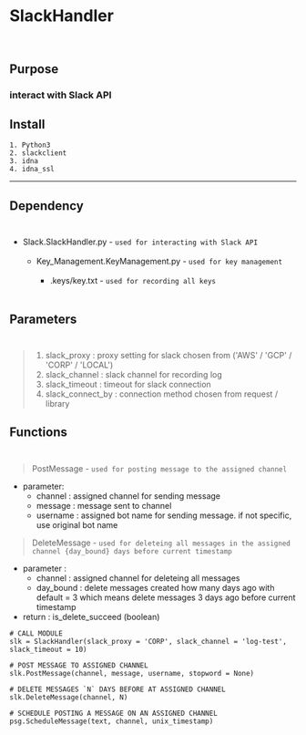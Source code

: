 # SlackHandler</br></br>

## Purpose
### interact with Slack API

## Install
```
1. Python3
2. slackclient
3. idna
4. idna_ssl
```
***
## Dependency</br></br>      
- Slack.SlackHandler.py - `used for interacting with Slack API`</br></br>   
    - Key_Management.KeyManagement.py - `used for key management`</br></br>     
      - .keys/key.txt - ```used for recording all keys```</br></br>

## Parameters</br></br>
>1. slack_proxy : proxy setting for slack chosen from ('AWS' / 'GCP' / 'CORP' / 'LOCAL')
>2. slack_channel    : slack channel for recording log
>3. slack_timeout    : timeout for slack connection
>4. slack_connect_by : connection method chosen from request / library

## Functions</br></br>

>PostMessage - `used for posting message to the assigned channel`
- parameter:
    - channel  : assigned channel for sending message
    - message  : message sent to channel
    - username : assigned bot name for sending message. if not specific, use original bot name

>DeleteMessage - `used for deleteing all messages in the assigned channel {day_bound} days before current timestamp`
- parameter :
    - channel   : assigned channel for deleteing all messages
    - day_bound : delete messages created how many days ago with default = 3 which means delete messages 3 days ago before current timestamp
- return : is_delete_succeed (boolean)

```
# CALL MODULE
slk = SlackHandler(slack_proxy = 'CORP', slack_channel = 'log-test', slack_timeout = 10)

# POST MESSAGE TO ASSIGNED CHANNEL
slk.PostMessage(channel, message, username, stopword = None)

# DELETE MESSAGES `N` DAYS BEFORE AT ASSIGNED CHANNEL
slk.DeleteMessage(channel, N)

# SCHEDULE POSTING A MESSAGE ON AN ASSIGNED CHANNEL
psg.ScheduleMessage(text, channel, unix_timestamp)
```
